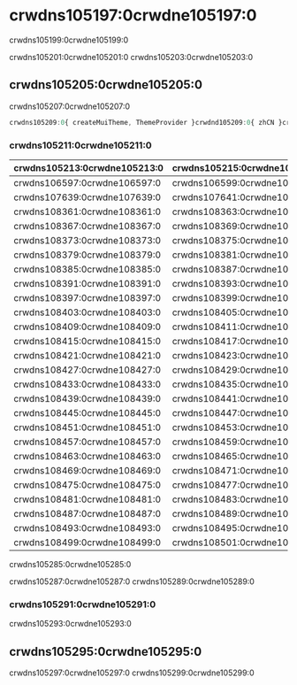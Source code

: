 # crwdns105197:0crwdne105197:0

<p class="description">crwdns105199:0crwdne105199:0</p>

crwdns105201:0crwdne105201:0 crwdns105203:0crwdne105203:0

## crwdns105205:0crwdne105205:0

crwdns105207:0crwdne105207:0

```jsx
crwdns105209:0{ createMuiTheme, ThemeProvider }crwdnd105209:0{ zhCN }crwdnd105209:0{ main: '#1976d2' }crwdnd105209:0{theme}crwdne105209:0
```

### crwdns105211:0crwdne105211:0

| crwdns105213:0crwdne105213:0 | crwdns105215:0crwdne105215:0 | crwdns105217:0crwdne105217:0   |
|:---------------------------- |:---------------------------- |:------------------------------ |
| crwdns106597:0crwdne106597:0 | crwdns106599:0crwdne106599:0 | `crwdns106601:0crwdne106601:0` |
| crwdns107639:0crwdne107639:0 | crwdns107641:0crwdne107641:0 | `crwdns107643:0crwdne107643:0` |
| crwdns108361:0crwdne108361:0 | crwdns108363:0crwdne108363:0 | `crwdns108365:0crwdne108365:0` |
| crwdns108367:0crwdne108367:0 | crwdns108369:0crwdne108369:0 | `crwdns108371:0crwdne108371:0` |
| crwdns108373:0crwdne108373:0 | crwdns108375:0crwdne108375:0 | `crwdns108377:0crwdne108377:0` |
| crwdns108379:0crwdne108379:0 | crwdns108381:0crwdne108381:0 | `crwdns108383:0crwdne108383:0` |
| crwdns108385:0crwdne108385:0 | crwdns108387:0crwdne108387:0 | `crwdns108389:0crwdne108389:0` |
| crwdns108391:0crwdne108391:0 | crwdns108393:0crwdne108393:0 | `crwdns108395:0crwdne108395:0` |
| crwdns108397:0crwdne108397:0 | crwdns108399:0crwdne108399:0 | `crwdns108401:0crwdne108401:0` |
| crwdns108403:0crwdne108403:0 | crwdns108405:0crwdne108405:0 | `crwdns108407:0crwdne108407:0` |
| crwdns108409:0crwdne108409:0 | crwdns108411:0crwdne108411:0 | `crwdns108413:0crwdne108413:0` |
| crwdns108415:0crwdne108415:0 | crwdns108417:0crwdne108417:0 | `crwdns108419:0crwdne108419:0` |
| crwdns108421:0crwdne108421:0 | crwdns108423:0crwdne108423:0 | `crwdns108425:0crwdne108425:0` |
| crwdns108427:0crwdne108427:0 | crwdns108429:0crwdne108429:0 | `crwdns108431:0crwdne108431:0` |
| crwdns108433:0crwdne108433:0 | crwdns108435:0crwdne108435:0 | `crwdns108437:0crwdne108437:0` |
| crwdns108439:0crwdne108439:0 | crwdns108441:0crwdne108441:0 | `crwdns108443:0crwdne108443:0` |
| crwdns108445:0crwdne108445:0 | crwdns108447:0crwdne108447:0 | `crwdns108449:0crwdne108449:0` |
| crwdns108451:0crwdne108451:0 | crwdns108453:0crwdne108453:0 | `crwdns108455:0crwdne108455:0` |
| crwdns108457:0crwdne108457:0 | crwdns108459:0crwdne108459:0 | `crwdns108461:0crwdne108461:0` |
| crwdns108463:0crwdne108463:0 | crwdns108465:0crwdne108465:0 | `crwdns108467:0crwdne108467:0` |
| crwdns108469:0crwdne108469:0 | crwdns108471:0crwdne108471:0 | `crwdns108473:0crwdne108473:0` |
| crwdns108475:0crwdne108475:0 | crwdns108477:0crwdne108477:0 | `crwdns108479:0crwdne108479:0` |
| crwdns108481:0crwdne108481:0 | crwdns108483:0crwdne108483:0 | `crwdns108485:0crwdne108485:0` |
| crwdns108487:0crwdne108487:0 | crwdns108489:0crwdne108489:0 | `crwdns108491:0crwdne108491:0` |
| crwdns108493:0crwdne108493:0 | crwdns108495:0crwdne108495:0 | `crwdns108497:0crwdne108497:0` |
| crwdns108499:0crwdne108499:0 | crwdns108501:0crwdne108501:0 | `crwdns108503:0crwdne108503:0` |

crwdns105285:0crwdne105285:0

crwdns105287:0crwdne105287:0 crwdns105289:0crwdne105289:0

### crwdns105291:0crwdne105291:0

crwdns105293:0crwdne105293:0

## crwdns105295:0crwdne105295:0

crwdns105297:0crwdne105297:0 crwdns105299:0crwdne105299:0
